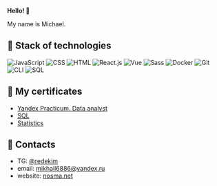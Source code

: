**Hello! 👋**

My name is Michael.

## 🌱 Stack of technologies
![JavaScript](https://img.shields.io/badge/-JavaScript-green)
![CSS](https://img.shields.io/badge/-CSS-green)
![HTML](https://img.shields.io/badge/-HTML-green)
![React.js](https://img.shields.io/badge/-React.js-green)
![Vue](https://img.shields.io/badge/-Vue-green)
![Sass](https://img.shields.io/badge/-Sass-green)
![Docker](https://img.shields.io/badge/-Docker-green)
![Git](https://img.shields.io/badge/-Git-green)
![CLI](https://img.shields.io/badge/-CLI-green)
![SQL](https://img.shields.io/badge/-SQL-green)

## 📜 My certificates
* [Yandex Practicum. Data analyst](https://github.com/RedEkim/RedEkim/blob/main/nosov_mikhail_2022.pdf)
* [SQL](https://stepik.org/cert/1685623)
* [Statistics](https://stepik.org/cert/1728181)

## 📣 Contacts
* TG: [@redekim](https://t.me/redekim)
* email: mikhail6886@yandex.ru
* website: [nosma.net](https://nosma.net/)
